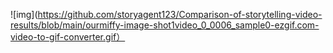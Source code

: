 ![img](https://github.com/storyagent123/Comparison-of-storytelling-video-results/blob/main/ourmiffy-image-shot1video_0_0006_sample0-ezgif.com-video-to-gif-converter.gif）
